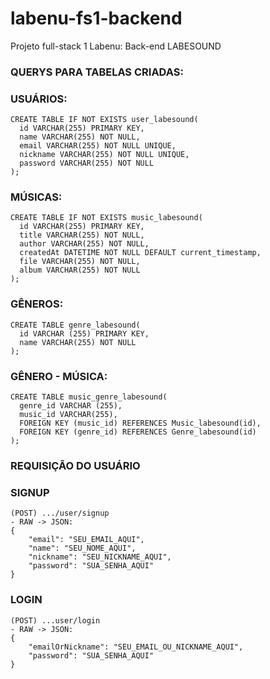 # labenu-fs1-backend
Projeto full-stack 1 Labenu: Back-end LABESOUND

### QUERYS PARA TABELAS CRIADAS:
### USUÁRIOS:
```
CREATE TABLE IF NOT EXISTS user_labesound(
  id VARCHAR(255) PRIMARY KEY,
  name VARCHAR(255) NOT NULL,
  email VARCHAR(255) NOT NULL UNIQUE,
  nickname VARCHAR(255) NOT NULL UNIQUE,
  password VARCHAR(255) NOT NULL
);
```
### MÚSICAS:
```
CREATE TABLE IF NOT EXISTS music_labesound(
  id VARCHAR(255) PRIMARY KEY,
  title VARCHAR(255) NOT NULL,
  author VARCHAR(255) NOT NULL,
  createdAt DATETIME NOT NULL DEFAULT current_timestamp,
  file VARCHAR(255) NOT NULL,
  album VARCHAR(255) NOT NULL
);
```
### GÊNEROS:
```
CREATE TABLE genre_labesound(
  id VARCHAR (255) PRIMARY KEY,
  name VARCHAR(255) NOT NULL
);
```
### GÊNERO - MÚSICA:
```
CREATE TABLE music_genre_labesound(
  genre_id VARCHAR (255),
  music_id VARCHAR(255),    
  FOREIGN KEY (music_id) REFERENCES Music_labesound(id),
  FOREIGN KEY (genre_id) REFERENCES Genre_labesound(id)    
);
```
### REQUISIÇÃO DO USUÁRIO
### SIGNUP
```
(POST) .../user/signup
- RAW -> JSON:
{
    "email": "SEU_EMAIL_AQUI",
    "name": "SEU_NOME_AQUI",
    "nickname": "SEU_NICKNAME_AQUI",
    "password": "SUA_SENHA_AQUI"
}
```
### LOGIN
```
(POST) ...user/login
- RAW -> JSON:
{
    "emailOrNickname": "SEU_EMAIL_OU_NICKNAME_AQUI",
    "password": "SUA_SENHA_AQUI"
}
```
